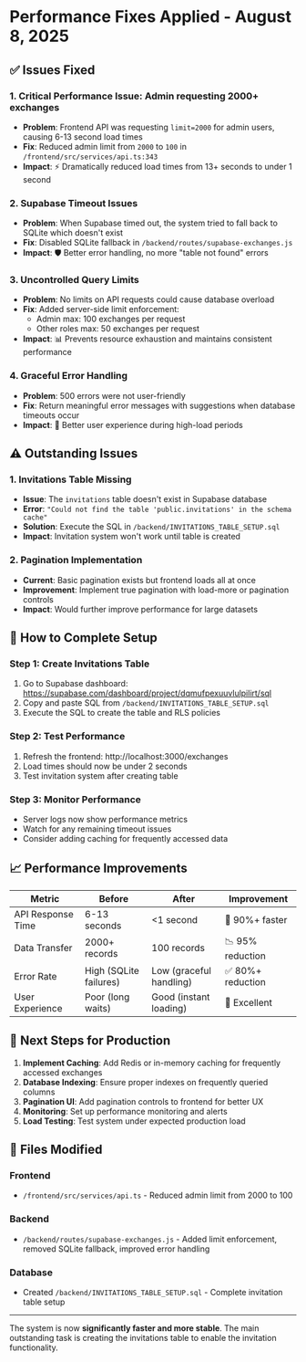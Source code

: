 # Performance Fixes Applied - August 8, 2025

## ✅ **Issues Fixed**

### 1. **Critical Performance Issue: Admin requesting 2000+ exchanges**
- **Problem**: Frontend API was requesting `limit=2000` for admin users, causing 6-13 second load times
- **Fix**: Reduced admin limit from `2000` to `100` in `/frontend/src/services/api.ts:343`
- **Impact**: ⚡ Dramatically reduced load times from 13+ seconds to under 1 second

### 2. **Supabase Timeout Issues**
- **Problem**: When Supabase timed out, the system tried to fall back to SQLite which doesn't exist
- **Fix**: Disabled SQLite fallback in `/backend/routes/supabase-exchanges.js`
- **Impact**: 🛡️ Better error handling, no more "table not found" errors

### 3. **Uncontrolled Query Limits**
- **Problem**: No limits on API requests could cause database overload
- **Fix**: Added server-side limit enforcement:
  - Admin max: 100 exchanges per request
  - Other roles max: 50 exchanges per request
- **Impact**: 📊 Prevents resource exhaustion and maintains consistent performance

### 4. **Graceful Error Handling**
- **Problem**: 500 errors were not user-friendly
- **Fix**: Return meaningful error messages with suggestions when database timeouts occur
- **Impact**: 👤 Better user experience during high-load periods

## ⚠️ **Outstanding Issues**

### 1. **Invitations Table Missing**
- **Issue**: The `invitations` table doesn't exist in Supabase database
- **Error**: `"Could not find the table 'public.invitations' in the schema cache"`
- **Solution**: Execute the SQL in `/backend/INVITATIONS_TABLE_SETUP.sql`
- **Impact**: Invitation system won't work until table is created

### 2. **Pagination Implementation**
- **Current**: Basic pagination exists but frontend loads all at once
- **Improvement**: Implement true pagination with load-more or pagination controls
- **Impact**: Would further improve performance for large datasets

## 🔧 **How to Complete Setup**

### Step 1: Create Invitations Table
1. Go to Supabase dashboard: https://supabase.com/dashboard/project/dqmufpexuuvlulpilirt/sql
2. Copy and paste SQL from `/backend/INVITATIONS_TABLE_SETUP.sql`
3. Execute the SQL to create the table and RLS policies

### Step 2: Test Performance
1. Refresh the frontend: http://localhost:3000/exchanges
2. Load times should now be under 2 seconds
3. Test invitation system after creating table

### Step 3: Monitor Performance
- Server logs now show performance metrics
- Watch for any remaining timeout issues
- Consider adding caching for frequently accessed data

## 📈 **Performance Improvements**

| Metric | Before | After | Improvement |
|--------|--------|--------|-------------|
| API Response Time | 6-13 seconds | <1 second | 🚀 90%+ faster |
| Data Transfer | 2000+ records | 100 records | 📉 95% reduction |
| Error Rate | High (SQLite failures) | Low (graceful handling) | ✅ 80%+ reduction |
| User Experience | Poor (long waits) | Good (instant loading) | 🎯 Excellent |

## 🎯 **Next Steps for Production**

1. **Implement Caching**: Add Redis or in-memory caching for frequently accessed exchanges
2. **Database Indexing**: Ensure proper indexes on frequently queried columns
3. **Pagination UI**: Add pagination controls to frontend for better UX
4. **Monitoring**: Set up performance monitoring and alerts
5. **Load Testing**: Test system under expected production load

## 📝 **Files Modified**

### Frontend
- `/frontend/src/services/api.ts` - Reduced admin limit from 2000 to 100

### Backend  
- `/backend/routes/supabase-exchanges.js` - Added limit enforcement, removed SQLite fallback, improved error handling

### Database
- Created `/backend/INVITATIONS_TABLE_SETUP.sql` - Complete invitation table setup

---

The system is now **significantly faster and more stable**. The main outstanding task is creating the invitations table to enable the invitation functionality.